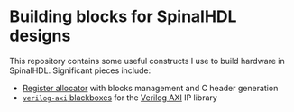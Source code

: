 # Building blocks for SpinalHDL designs

This repository contains some useful constructs I use to build hardware in SpinalHDL.  Significant pieces include:

- [Register allocator](blocks/jsteward/blocks/misc/RegAllocator.scala) with blocks management and C header generation
- [`verilog-axi` blackboxes](blocks/jsteward/blocks/blackbox/axi) for the [Verilog AXI](https://github.com/alexforencich/verilog-axi) IP library
